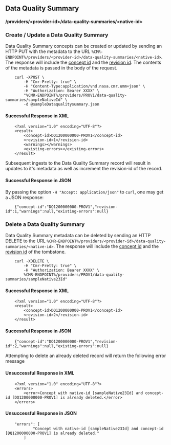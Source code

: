 ## <a name="data-quality-summary"></a> Data Quality Summary

#### <a name="provider-info-data-quality-summary"></a> /providers/&lt;provider-id&gt;/data-quality-summaries/&lt;native-id&gt;

### <a name="create-update-data-quality-summary"></a> Create / Update a Data Quality Summary

Data Quality Summary concepts can be created or updated by sending an HTTP PUT with the metadata to the URL `%CMR-ENDPOINT%/providers/<provider-id>/data-quality-summaries/<native-id>`. The response will include the [concept id](#concept-id) and the [revision id](#revision-id). The contents of the metadata is passed in the body of the request.

```
    curl -XPOST \
        -H "Cmr-Pretty: true" \
        -H "Content-Type:application/vnd.nasa.cmr.umm+json" \
        -H "Authorization: Bearer XXXX" \
        "%CMR-ENDPOINT%/providers/PROV1/data-quality-summaries/sampleNativeId" \
        -d @sampleDataqualitysummary.json
```

#### Successful Response in XML

```
    <?xml version="1.0" encoding="UTF-8"?>
    <result>
        <concept-id>DQ1200000000-PROV1</concept-id>
        <revision-id>1</revision-id>
        <warnings></warnings>
        <existing-errors></existing-errors>
    </result>
```
Subsequent ingests to the Data Quality Summary record will result in updates to it's metadata as well as increment the revision-id of the record.

#### Successful Response in JSON

By passing the option `-H "Accept: application/json"` to `curl`, one may
get a JSON response:

```
    {"concept-id":"DQ1200000000-PROV1","revision-id":1,"warnings":null,"existing-errors":null}
```

### <a name="delete-data-quality-summary"></a> Delete a Data Quality Summary

Data Quality Summary metadata can be deleted by sending an HTTP DELETE to the URL `%CMR-ENDPOINT%/providers/<provider-id>/data-quality-summaries/<native-id>`. The response will include the [concept id](#concept-id) and the [revision id](#revision-id) of the tombstone.

```
    curl -XDELETE \
        -H "Cmr-Pretty: true" \
        -H "Authorization: Bearer XXXX" \
        %CMR-ENDPOINT%/providers/PROV1/data-quality-summaries/sampleNative23Id"
```

#### Successful Response in XML

```
    <?xml version="1.0" encoding="UTF-8"?>
    <result>
        <concept-id>DQ1200000000-PROV1</concept-id>
        <revision-id>2</revision-id>
    </result>
```

#### Successful Response in JSON

```
    {"concept-id":"DQ1200000000-PROV1","revision-id":2,"warnings":null,"existing-errors":null}
```

Attempting to delete an already deleted record will return
the following error message

#### Unsuccessful Response in XML

```
    <?xml version="1.0" encoding="UTF-8"?>
    <errors>
        <error>Concept with native-id [sampleNative23Id] and concept-id [DQ1200000000-PROV1] is already deleted.</error>
    </errors>
```

#### Unsuccessful Response in JSON

```
    "errors": [
            "Concept with native-id [sampleNative23Id] and concept-id [DQ1200000000-PROV1] is already deleted."
        ]
```
